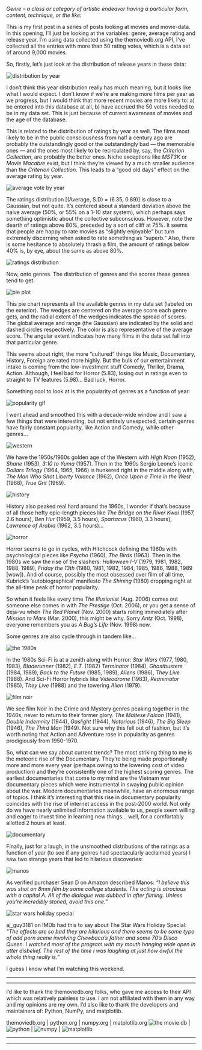 *Genre – a class or category of artistic endeavor having a particular form, content, technique, or the like:*

This is my first post in a series of posts looking at movies and movie-data. In this opening, I’ll just be looking at the variables: genre, average rating and release year. I’m using data collected using the themoviedb.org API, I’ve collected all the entries with more than 50 rating votes, which is a data set of around 9,000 movies.

So, firstly, let’s just look at the distribution of release years in these data:


![distribution by year](../assets/post1/years.png)

I don’t think this year distribution really has much meaning, but it looks like what I would expect. I don’t know if we’re are making more films per year as we progress, but I would think that more recent movies are more likely to: a) be entered into this database at all, b) have accrued the 50 votes needed to be in my data set. This is just because of current awareness of movies and the age of the database.

This is related to the distribution of ratings by year as well. The films most likely to be in the public consciousness from half a century ago are probably the outstandingly good or the outstandingly bad — the memorable ones — and the ones most likely to be recirculated by, say, the *Criterion Collection*, are probably the better ones. Niche exceptions like *MST3K* or *Movie Macabre* exist, but I think they’re viewed by a much smaller audience than the *Criterion Collection*. This leads to a “good old days” effect on the average rating by year.

![average vote by year](../assets/post1/average_vote.png)

The ratings distribution [(Average, S.D) = (6.35, 0.89)] is close to a Gaussian, but not quite. It’s centered about a standard deviation above the naive average (50%, or 55% on a 1-10 star system), which perhaps says something optimistic about the collective subconscious. However, note the dearth of ratings above 80%, preceded by a sort of cliff at 75%. It seems that people are happy to rate movies as “slightly enjoyable” but turn extremely discerning when asked to rate something as “superb.” Also, there is some hesitance to absolutely thrash a film, the amount of ratings below 40% is, by eye, about the same as above 80%.

![ratings distribution](../assets/post1/ratings.png)

Now, onto genres. The distribution of genres and the scores these genres tend to get:

![pie plot](../assets/post1/pie92.png)

This pie chart represents all the available genres in my data set (labeled on the exterior). The wedges are centered on the average score each genre gets, and the radial extent of the wedges indicates the spread of scores. The global average and range (the Gaussian) are indicated by the solid and dashed circles respectively. The color is also representative of the average score. The angular extent indicates how many films in the data set fall into that particular genre.

This seems about right, the more “cultured” things like Music, Documentary, History, Foreign are rated more highly. But the bulk of our entertainment intake is coming from the low-investment stuff Comedy, Thriller, Drama, Action. Although, I feel bad for Horror (5.83), losing out in ratings even to straight to TV features (5.98)… Bad luck, Horror.

Something cool to look at is the popularity of genres as a function of year:

![popularity gif](../assets/post1/animated.gif)

I went ahead and smoothed this with a decade-wide window and I saw a few things that were interesting, but not entirely unexpected, certain genres have fairly constant popularity, like Action and Comedy, while other genres…

![western](../assets/post1/western.png)

We have the 1950s/1960s golden age of the Western with *High Noon* (1952), *Shane* (1953), *3:10 to Yuma* (1957). Then in the 1960s Sergio Leone’s iconic *Dollars Trilogy* (1964, 1965, 1966) is hunkered right in the middle along with, *The Man Who Shot Liberty Valance* (1962), *Once Upon a Time in the West* (1968), *True Grit* (1969).

![history](../assets/post1/history.png)

History also peaked real hard around the 1960s, I wonder if that’s because of all those hefty epic-length pieces like *The Bridge on the River Kwai* (1957, 2.6 hours), *Ben Hur* (1959, 3.5 hours), *Spartacus* (1960, 3.3 hours), *Lawrence of Arabia* (1962, 3.5 hours)…

![horror](../assets/post1/horror.png)

Horror seems to go in cycles, with Hitchcock defining the 1960s with psychological pieces like *Psycho* (1960), *The Birds* (1963). Then in the 1980s we saw the rise of the slashers: *Halloween I-V* (1979, 1981, 1982, 1988, 1989), *Friday the 13th* (1980, 1981, 1982, 1984, 1985, 1986, 1988, 1989 [wow]). And of course, possibly the most obsessed over film of all time, Kubrick’s ‘autobiographical’ manifesto *The Shining* (1980) dropping right at the all-time peak of horror popularity.

So when it feels like every time *The Illusionist* (Aug. 2006) comes out someone else comes in with *The Prestige* (Oct. 2006), or you get a sense of deja-vu when *The Red Planet* (Nov. 2000) starts rolling immediately after *Mission to Mars* (Mar. 2000), this might be why. Sorry *Antz* (Oct. 1998), everyone remembers you as *A Bug’s Life* (Nov. 1998) now.

Some genres are also cycle through in tandem like…

![the 1980s](../assets/post1/1980s.png)

In the 1980s Sci-Fi is at a zenith along with Horror: *Star Wars* (1977, 1980, 1983), *Bladerunner* (1982), *E.T.* (1982) *Terminator* (1984), *Ghostbusters* (1984, 1989), *Back to the Future* (1985, 1989), *Aliens* (1986), *They Live* (1988). And Sci-Fi Horror hybrids like *Videodrome* (1983), *Reanimator* (1985), *They Live* (1988) and the towering *Alien* (1979).

![film noir](../assets/post1/noir.png)

We see film Noir in the Crime and Mystery genres peaking together in the 1940s, never to return to their former glory. *The Maltese Falcon* (1941), *Double Indemnity* (1944), *Gaslight* (1944), *Notorious* (1946), *The Big Sleep* (1946), *The Third Man* (1949). Not sure why this fell out of fashion, but it’s worth noting that Action and Adventure rose in popularity as genres prodigiously from 1950-1970.

So, what can we say about current trends? The most striking thing to me is the meteoric rise of the Documentary. They’re being made proportionally more and more every year (perhaps owing to the lowering cost of video production) and they’re consistently one of the highest scoring genres. The earliest documentaries that come to my mind are the Vietnam war documentary pieces which were instrumental in swaying public opinion about the war. Modern documentaries meanwhile, have an enormous range of topics. I think it’s interesting that this rise in documentary popularity coincides with the rise of internet access in the post-2000 world. Not only do we have nearly unlimited information available to us, people seem willing and eager to invest time in learning new things… well, for a comfortably allotted 2 hours at least.

![documentary](../assets/post1/documentary.png)

Finally, just for a laugh, in the unsmoothed distributions of the ratings as a function of year (to see if any genres had spectacularly acclaimed years) I saw two strange years that led to hilarious discoveries:

![manos](../assets/post1/manos.png)

As verified purchaser Sean D on Amazon described Manos: *“I believe this was shot on 8mm film by some college students. The acting is atrocious with a capital A. All of the dialogue was dubbed in after filming. Unless you’re incredibly stoned, avoid this one.”*

![star wars holiday special](../assets/post1/starwars.png)

aj_guy3181 on IMDb had this to say about The Star Wars Holiday Special: *“The effects are so bad they are hilarious and there seems to be some type of odd porn scene involving Chewbaca’s father and some 70’s Disco Queen. I watched most of the program with my mouth hanging wide open in utter disbelief. The rest of the time I was laughing at just how awful the whole thing really is.”*

I guess I know what I’m watching this weekend.

---
---

I’d like to thank the themoviedb.org folks, who gave me access to their API which was relatively painless to use. I am not affiliated with them in any way and my opinions are my own. I’d also like to thank the developers and maintainers of: Python, NumPy, and matplotlib.

themoviedb.org | python.org | numpy.org | matplotlib.org
![the movie db](../assets/credit/tmdb.png) | ![python](../assets/credit/python.png) | ![numpy](../assets/credit/numpy.png) | ![matplotlib](../assets/credit/mpl.png)


---
---
